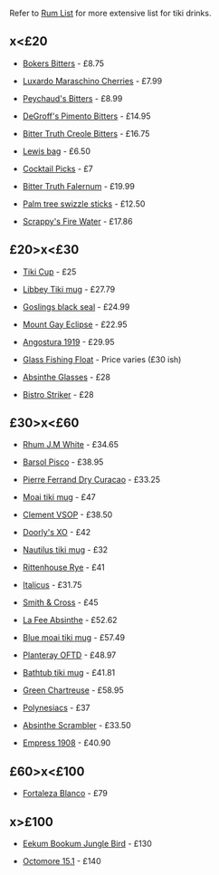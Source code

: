 Refer to [Rum List](/rum.md) for more extensive list for tiki drinks.

## x<£20

 - [Bokers Bitters](https://www.thewhiskyexchange.com/p/71745/dr-adam-elmegirabs-bokers-bitters) - £8.75

 - [Luxardo Maraschino Cherries](https://www.lakeland.co.uk/61272/luxardo-maraschino-cherries-400g) - £7.99

 - [Peychaud's Bitters](https://www.masterofmalt.com/bitters/sazerac/peychauds-bitters/) - £8.99

 - [DeGroff's Pimento Bitters](https://www.thewhiskyexchange.com/p/28815/dale-degroffs-pimento-aromatic-bitters) - £14.95

 - [Bitter Truth Creole Bitters](https://www.thewhiskyexchange.com/p/11887/bitter-truth-creole-bitters) - £16.75

 - [Lewis bag](https://www.urbanbar.com/products/lewis-bag-canvas) - £6.50

 - [Cocktail Picks](https://www.spiritlablondon.com/product/cocktail-picks-10-pc-silver/) - £7

 - [Bitter Truth Falernum](https://www.drinksupermarket.com/the-bitter-truth-golden-falernum-50cl-18-abv) - £19.99

 - [Palm tree swizzle sticks](https://www.etsy.com/uk/listing/1796178519/tiki-palm-tree-swizzle-sticks) - £12.50

 - [Scrappy's Fire Water](https://www.masterofmalt.com/bitters/scrappys-bitters/scrappys-fire-tincture-bitters-bitters-53570/) - £17.86


## £20>x<£30

 - [Tiki Cup](https://www.etsy.com/uk/listing/1138548487/handmade-green-tiki-mezcal-cup-handmade) - £25

 - [Libbey Tiki mug](https://www.etsy.com/uk/listing/1743244078/vintage-libby-green-bamboo-tiki-tumbler) - £27.79

 - [Goslings black seal](https://www.masterofmalt.com/rum/goslings-black-seal-rum/) - £24.99

 - [Mount Gay Eclipse](https://www.masterofmalt.com/rum/mount-gay-eclipse-rum/) - £22.95

 - [Angostura 1919](https://www.masterofmalt.com/rum/angostura/angostura-1919-rum/) - £29.95

 - [Glass Fishing Float](https://www.ebay.co.uk/sch/i.html?_nkw=vintage+glass+fishing+float&_sop=12) - Price varies (£30 ish)

 - [Absinthe Glasses](https://maisonabsinthe.fr/en/gift-box-with-pontarlier-traditionnel-absinthe-glasses-set-of-2/) - £28

 - [Bistro Striker](https://maisonabsinthe.fr/en/dicharry-porcelain-match-strike/) - £28


## £30>x<£60

 - [Rhum J.M White](https://www.masterofmalt.com/rum/rhum-jm/rhum-jm-white-rum/) - £34.65

 - [Barsol Pisco](https://www.thewhiskyexchange.com/p/20174/barsol-torontel-pisco) - £38.95

 - [Pierre Ferrand Dry Curacao](https://www.thewhiskyexchange.com/p/10507/pierre-ferrand-dry-curacao-triple-sec-liqueur) - £33.25

 - [Moai tiki mug](https://www.etsy.com/uk/listing/1076647540/moai-coal-tiki-mug-tiki-mug-unique?ref=user_profile&frs=1) - £47

 - [Clement VSOP](https://www.masterofmalt.com/rum/clement-vsop-rum/) - £38.50

 - [Doorly's XO](https://www.masterofmalt.com/rum/doorlys/doorlys-xo-rum/) - £42

 - [Nautilus tiki mug](https://www.etsy.com/uk/listing/1749160322/tiki-mug-sea-shell-coral) - £32

 - [Rittenhouse Rye](https://www.masterofmalt.com/whiskies/rittenhouse/rittenhouse-straight-rye-100-proof-whiskey/) - £41

 - [Italicus](https://www.thewhiskyexchange.com/p/34609/italicus-rosolio-bergamot-liqueur) - £31.75

 - [Smith & Cross](https://www.masterofmalt.com/rum/smith-and-cross-jamaica-rum/) - £45

 - [La Fee Absinthe](https://www.masterofmalt.com/absinthe/la-fee-parisienne-absinthe/) - £52.62

 - [Blue moai tiki mug](https://www.etsy.com/uk/listing/1813861311/moai-statue-cenote-tiki-mug-tiki-mug) - £57.49

 - [Planteray OFTD](https://www.masterofmalt.com/rum/planteray/planteray-oftd-rum/) - £48.97

 - [Bathtub tiki mug](https://www.etsy.com/uk/listing/1284322538/rustic-white-bathtube-tiki-mug-unique) - £41.81

 - [Green Chartreuse](https://www.masterofmalt.com/liqueurs/chartreuse/chartreuse-green-liqueur-liqueur/) - £58.95

 - [Polynesiacs](https://www.wonkpress.com/products/polynesiacs) - £37

 - [Absinthe Scrambler](https://maisonabsinthe.fr/en/balancier-see-saw-single-server-dripper/) - £33.50

 - [Empress 1908](https://www.urban-drinks.co.uk/empress-1908-gin-07l-425-vol.html) - £40.90

## £60>x<£100

 - [Fortaleza Blanco](https://www.masterofmalt.com/tequila/destileria-la-fortaleza/fortaleza-blanco-tequila/) - £79

## x>£100

 - [Eekum Bookum Jungle Bird](https://www.eekumbookum.com/product/jungle-bird-blue) - £130

 - [Octomore 15.1](https://uk.bruichladdich.com/products/octomore-15-1) - £140

